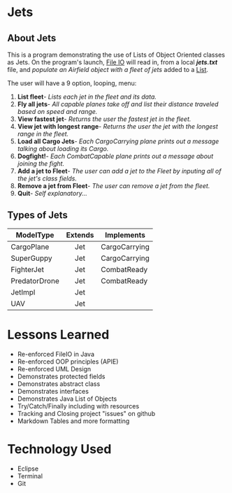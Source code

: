 # Jets

## About Jets
This is a program demonstrating the use of Lists of Object Oriented classes as Jets. On the program's launch, <u>File IO</u> will read in, from a local ***jets.txt*** file, and *populate an Airfield object with a fleet of jets* added to a <u>List</u>.  

The user will have a 9 option, looping, menu: 

1. **List fleet**- *Lists each jet in the fleet and its data.*
2. **Fly all jets**- *All capable planes take off and list their distance traveled based on speed and range.*
3. **View fastest jet**- *Returns the user the fastest jet in the fleet.*
4. **View jet with longest range**- *Returns the user the jet with the longest range in the fleet.*
5. **Load all Cargo Jets**- *Each CargoCarrying plane prints out a message talking about loading its Cargo.*
6. **Dogfight!**- *Each CombatCapable plane prints out a message about joining the fight.*
7. **Add a jet to Fleet**- *The user can add a jet to the Fleet by inputing all of the jet's class fields.*
8. **Remove a jet from Fleet**- *The user can remove a jet from the fleet.*
9. **Quit**- *Self explanatory...*

## Types of Jets


 ModelType | Extends | Implements    
 --- | :---: | --- 
 CargoPlane    | Jet | CargoCarrying 
 SuperGuppy    | Jet | CargoCarrying 
 FighterJet    | Jet | CombatReady   
 PredatorDrone | Jet | CombatReady  
 JetImpl       | Jet |               
 UAV           | Jet |               


# Lessons Learned
+ Re-enforced FileIO in Java
+ Re-enforced OOP principles (APIE)
+ Re-enforced UML Design
+ Demonstrates protected fields
+ Demonstrates abstract class
+ Demonstrates interfaces
+ Demonstrates Java List of Objects
+ Try/Catch/Finally including with resources
+ Tracking and Closing project "issues" on github
+ Markdown Tables and more formatting


# Technology Used
* Eclipse
* Terminal
* Git



















